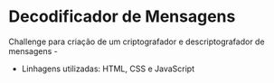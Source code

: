<h1> Decodificador de Mensagens </h1>

  

 <p> Challenge para criação de um criptografador e descriptografador de mensagens -</p>
 
  
<ul>
  <li>Linhagens utilizadas: HTML, CSS e JavaScript</li>
 </ul>
  
